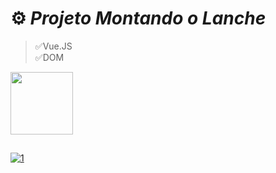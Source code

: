 # ⚙️ *Projeto Montando o Lanche*
>✅Vue.JS <br>
>✅DOM <br>

<div>
  <img height="100em" src="https://github-readme-stats.vercel.app/api/pin/?username=fabioVitorio&repo=montando_lanche"/>
  <a href="https://github.com/fabioVitorio">
</div> 
  
##
![1](https://user-images.githubusercontent.com/109548564/203211490-6accf708-3565-4951-975c-cf11ccf2f5ba.PNG)
